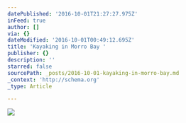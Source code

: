```yaml
---
datePublished: '2016-10-01T21:27:27.975Z'
inFeed: true
author: []
via: {}
dateModified: '2016-10-01T00:49:12.695Z'
title: 'Kayaking in Morro Bay '
publisher: {}
description: ''
starred: false
sourcePath: _posts/2016-10-01-kayaking-in-morro-bay.md
_context: 'http://schema.org'
_type: Article

---
```

![](https://the-grid-user-content.s3-us-west-2.amazonaws.com/50410f4a-52e6-427a-9b6e-e8e6842b97a4.jpg)